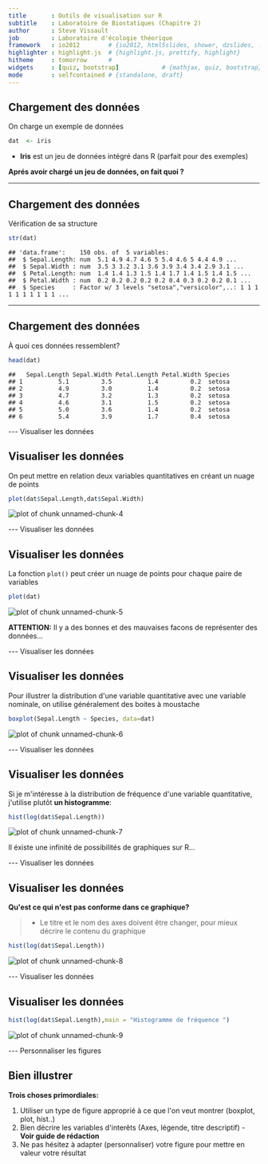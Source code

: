 ```yaml
---
title       : Outils de visualisation sur R
subtitle    : Laboratoire de Biostatiques (Chapitre 2)
author      : Steve Vissault
job         : Laboratoire d'écologie théorique
framework   : io2012        # {io2012, html5slides, shower, dzslides, ...}
highlighter : highlight.js  # {highlight.js, prettify, highlight}
hitheme     : tomorrow      # 
widgets     : [quiz, bootstrap]            # {mathjax, quiz, bootstrap}
mode        : selfcontained # {standalone, draft}
---
```


## Chargement des données ##

On charge un exemple de données


```r
dat  <- iris
```

- **Iris** est un jeu de données intégré dans R (parfait pour des exemples)

**Aprés avoir chargé un jeu de données, on fait quoi ?**

---
## Chargement des données ##

Vérification de sa structure


```r
str(dat)
```

```
## 'data.frame':	150 obs. of  5 variables:
##  $ Sepal.Length: num  5.1 4.9 4.7 4.6 5 5.4 4.6 5 4.4 4.9 ...
##  $ Sepal.Width : num  3.5 3 3.2 3.1 3.6 3.9 3.4 3.4 2.9 3.1 ...
##  $ Petal.Length: num  1.4 1.4 1.3 1.5 1.4 1.7 1.4 1.5 1.4 1.5 ...
##  $ Petal.Width : num  0.2 0.2 0.2 0.2 0.2 0.4 0.3 0.2 0.2 0.1 ...
##  $ Species     : Factor w/ 3 levels "setosa","versicolor",..: 1 1 1 1 1 1 1 1 1 1 ...
```

---
## Chargement des données ##

À quoi ces données ressemblent?


```r
head(dat)
```

```
##   Sepal.Length Sepal.Width Petal.Length Petal.Width Species
## 1          5.1         3.5          1.4         0.2  setosa
## 2          4.9         3.0          1.4         0.2  setosa
## 3          4.7         3.2          1.3         0.2  setosa
## 4          4.6         3.1          1.5         0.2  setosa
## 5          5.0         3.6          1.4         0.2  setosa
## 6          5.4         3.9          1.7         0.4  setosa
```

---  Visualiser les données

## Visualiser les données ##

On peut mettre en relation deux variables quantitatives en créant un nuage de points 


```r
plot(dat$Sepal.Length,dat$Sepal.Width)
```

<img src="assets/fig/unnamed-chunk-4.png" title="plot of chunk unnamed-chunk-4" alt="plot of chunk unnamed-chunk-4" style="display: block; margin: auto;" />

---  Visualiser les données

## Visualiser les données ##

La fonction `plot()` peut créer un nuage de points pour chaque paire de variables


```r
plot(dat)
```

<img src="assets/fig/unnamed-chunk-5.png" title="plot of chunk unnamed-chunk-5" alt="plot of chunk unnamed-chunk-5" style="display: block; margin: auto;" />

**ATTENTION:** Il y a des bonnes et des mauvaises facons de représenter des données... 

---  Visualiser les données

## Visualiser les données ##

Pour illustrer la distribution d'une variable quantitative avec une variable nominale, on utilise généralement des boites à moustache
    

```r
boxplot(Sepal.Length ~ Species, data=dat)
```

<img src="assets/fig/unnamed-chunk-6.png" title="plot of chunk unnamed-chunk-6" alt="plot of chunk unnamed-chunk-6" style="display: block; margin: auto;" />

---  Visualiser les données

## Visualiser les données ##

Si je m'intéresse à la distribution de fréquence d'une variable quantitative, j'utilise plutôt **un histogramme**:
    

```r
hist(log(dat$Sepal.Length))
```

<img src="assets/fig/unnamed-chunk-7.png" title="plot of chunk unnamed-chunk-7" alt="plot of chunk unnamed-chunk-7" style="display: block; margin: auto;" />

Il éxiste une infinité de possibilités de graphiques sur R...

--- Visualiser les données

## Visualiser les données ##

**Qu'est ce qui n'est pas conforme dans ce graphique?**

> - Le titre et le nom des axes doivent être changer, pour mieux décrire le contenu du graphique
    

```r
hist(log(dat$Sepal.Length))
```

<img src="assets/fig/unnamed-chunk-8.png" title="plot of chunk unnamed-chunk-8" alt="plot of chunk unnamed-chunk-8" style="display: block; margin: auto;" />

--- Visualiser les données

## Visualiser les données ##
    

```r
hist(log(dat$Sepal.Length),main = "Histogramme de fréquence ")
```

<img src="assets/fig/unnamed-chunk-9.png" title="plot of chunk unnamed-chunk-9" alt="plot of chunk unnamed-chunk-9" style="display: block; margin: auto;" />

---  Personnaliser les figures

## Bien illustrer ##

**Trois choses primordiales:**

1. Utiliser un type de figure approprié à ce que l'on veut montrer (boxplot, plot, hist..)
2. Bien décrire les variables d'interêts (Axes, légende, titre descriptif) - **Voir guide de rédaction**
3. Ne pas hésitez à adapter (personnaliser) votre figure pour mettre en valeur votre résultat

